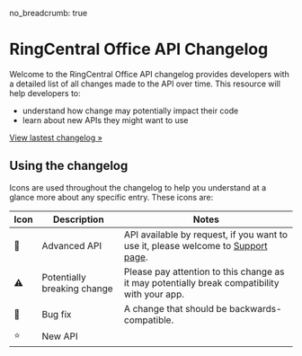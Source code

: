 no_breadcrumb: true

# RingCentral Office API Changelog

Welcome to the RingCentral Office API changelog provides developers with a detailed list of all changes made to the API over time. This resource will help developers to:

* understand how change may potentially impact their code
* learn about new APIs they might want to use

<a href="1_0_42/" class="btn btn-primary">View lastest changelog &raquo;</a>

## Using the changelog

Icons are used throughout the changelog to help you understand at a glance more about any specific entry. These icons are:

| Icon | Description | Notes |
|-|-|-|
| 🔐 | Advanced API | API available by request, if you want to use it, please welcome to [Support page](https://developers.ringcentral.com/support.html). |
| ⚠️  | Potentially breaking change | Please pay attention to this change as it may potentially break compatibility with your app. |
| 🔧 | Bug fix | A change that should be backwards-compatible. |
| ⭐️ | New API | |


